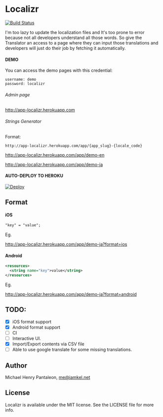 # Localizr

[![Build Status](https://travis-ci.org/michaelhenry/Localizr.svg?branch=master)](https://travis-ci.org/michaelhenry/Localizr)


I'm too lazy to update the localization files and It's too prone to error because not all developers understand all those words. So give the Translator an access to a page where they can input those translations and developers will just do their job by fetching it automatically.

#### DEMO

You can access the demo pages with this credential:
```
username: demo
password: localizr
```

###### Admin page
http://app-localizr.herokuapp.com

###### Strings Generator

Format:
```
http://app-localizr.herokuapp.com/app/{app_slug}-{locale_code}
```

http://app-localizr.herokuapp.com/app/demo-en

http://app-localizr.herokuapp.com/app/demo-ja


#### AUTO-DEPLOY TO HEROKU

[![Deploy](https://www.herokucdn.com/deploy/button.svg)](https://heroku.com/deploy?template=https://github.com/michaelhenry/localizr)


## Format

#### iOS

```txt
"key" = "value";
```

Eg.

http://app-localizr.herokuapp.com/app/demo-ja?format=ios


#### Android

```xml
<resources>
  <string name="key">value</string>
</resources>
```

Eg.

http://app-localizr.herokuapp.com/app/demo-ja?format=android

## TODO:

- [x] iOS format support
- [x] Android format support
- [ ] CI
- [ ] Interactive UI.
- [x] Import/Export contents via CSV file
- [ ] Able to use google translate for some missing translations.

## Author

Michael Henry Pantaleon, me@iamkel.net

## License

Localizr is available under the MIT license. See the LICENSE file for more info.
